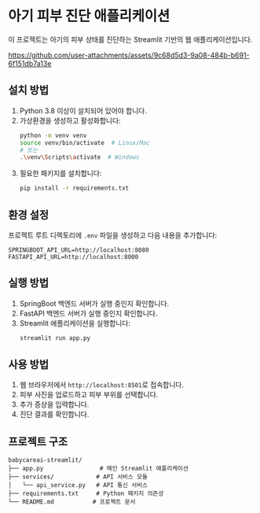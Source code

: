 # 아기 피부 진단 애플리케이션

이 프로젝트는 아기의 피부 상태를 진단하는 Streamlit 기반의 웹 애플리케이션입니다.

https://github.com/user-attachments/assets/9c68d5d3-9a08-484b-b691-6f151db7a13e

## 설치 방법

1. Python 3.8 이상이 설치되어 있어야 합니다.
2. 가상환경을 생성하고 활성화합니다:
   ```bash
   python -m venv venv
   source venv/bin/activate  # Linux/Mac
   # 또는
   .\venv\Scripts\activate  # Windows
   ```
3. 필요한 패키지를 설치합니다:
   ```bash
   pip install -r requirements.txt
   ```

## 환경 설정

프로젝트 루트 디렉토리에 `.env` 파일을 생성하고 다음 내용을 추가합니다:

```
SPRINGBOOT_API_URL=http://localhost:8080
FASTAPI_API_URL=http://localhost:8000
```

## 실행 방법

1. SpringBoot 백엔드 서버가 실행 중인지 확인합니다.
2. FastAPI 백엔드 서버가 실행 중인지 확인합니다.
3. Streamlit 애플리케이션을 실행합니다:
   ```bash
   streamlit run app.py
   ```

## 사용 방법

1. 웹 브라우저에서 `http://localhost:8501`로 접속합니다.
2. 피부 사진을 업로드하고 피부 부위를 선택합니다.
3. 추가 증상을 입력합니다.
4. 진단 결과를 확인합니다.

## 프로젝트 구조

```
babycareai-streamlit/
├── app.py                # 메인 Streamlit 애플리케이션
├── services/            # API 서비스 모듈
│   └── api_service.py   # API 통신 서비스
├── requirements.txt     # Python 패키지 의존성
└── README.md           # 프로젝트 문서
``` 
